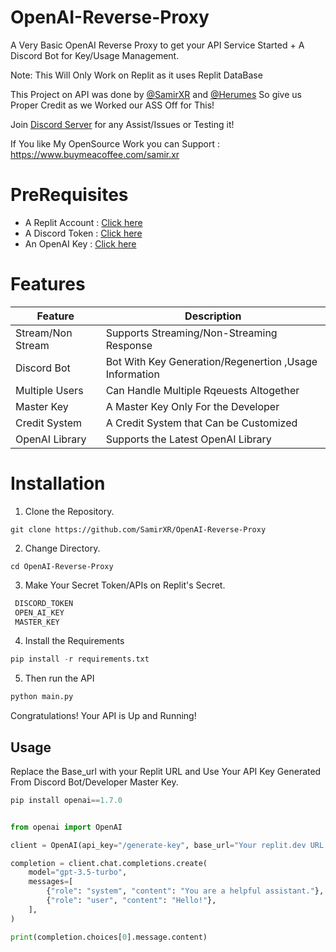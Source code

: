 # OpenAI-Reverse-Proxy
A Very Basic OpenAI Reverse Proxy to get your API Service Started + A Discord Bot for Key/Usage Management.

Note: This Will Only Work on Replit as it uses Replit DataBase

This Project on API was done by  [@SamirXR](https://www.instagram.com/samir.xr/) and [@Herumes](https://github.com/herumes) So give us Proper Credit as we Worked our ASS Off for This!

Join [Discord Server](https://discord.gg/P9gGZaXWGR) for any Assist/Issues or Testing it!

If You like My OpenSource Work you can Support : https://www.buymeacoffee.com/samir.xr


# PreRequisites

- A Replit Account : [Click here](https://replit.com/~)
- A Discord Token  : [Click here](https://discord.com/developers/applications/)
- An OpenAI Key          : [Click here](https://platform.openai.com/api-keys/)


# Features

| Feature                  | Description                             |
|--------------------------|-----------------------------------------|
| Stream/Non Stream                | Supports Streaming/Non-Streaming Response|
| Discord Bot             | Bot With Key Generation/Regenertion ,Usage Information|
| Multiple Users                   | Can Handle Multiple Rqeuests Altogether |
| Master Key              | A Master Key Only For the Developer |
| Credit System          | A Credit System that Can be Customized |
| OpenAI Library        | Supports the Latest OpenAI Library |

# Installation 

1. Clone the Repository.

```pyton
git clone https://github.com/SamirXR/OpenAI-Reverse-Proxy
```

2. Change Directory.
   
```pyton
cd OpenAI-Reverse-Proxy
```

3. Make Your Secret Token/APIs on Replit's Secret.
   
```python
 DISCORD_TOKEN
 OPEN_AI_KEY
 MASTER_KEY
```

4. Install the Requirements

```python
pip install -r requirements.txt
```

5. Then run the API
```python
python main.py
```

Congratulations! Your API is Up and Running!


## Usage

Replace the Base_url with your Replit URL and Use Your API Key Generated From Discord Bot/Developer Master Key.


```python
pip install openai==1.7.0
```

```python

from openai import OpenAI

client = OpenAI(api_key="/generate-key", base_url="Your replit.dev URL Here")

completion = client.chat.completions.create(
    model="gpt-3.5-turbo",
    messages=[
        {"role": "system", "content": "You are a helpful assistant."},
        {"role": "user", "content": "Hello!"},
    ],
)

print(completion.choices[0].message.content)
```









